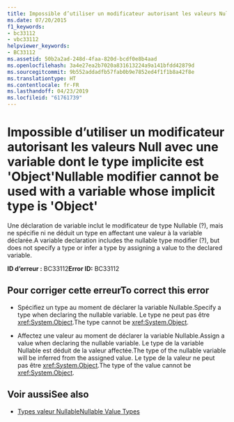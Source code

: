 ```yaml
---
title: Impossible d’utiliser un modificateur autorisant les valeurs Null avec une variable dont le type implicite est 'Object'
ms.date: 07/20/2015
f1_keywords:
- bc33112
- vbc33112
helpviewer_keywords:
- BC33112
ms.assetid: 50b2a2ad-248d-4faa-820d-bcdf0e8b4aad
ms.openlocfilehash: 3a4e27ea2b7020a831613224a9a141bfdd42879d
ms.sourcegitcommit: 9b552addadfb57fab0b9e7852ed4f1f1b8a42f8e
ms.translationtype: HT
ms.contentlocale: fr-FR
ms.lasthandoff: 04/23/2019
ms.locfileid: "61761739"
---
```

# <a name="nullable-modifier-cannot-be-used-with-a-variable-whose-implicit-type-is-object"></a><span data-ttu-id="a8e81-102">Impossible d’utiliser un modificateur autorisant les valeurs Null avec une variable dont le type implicite est 'Object'</span><span class="sxs-lookup"><span data-stu-id="a8e81-102">Nullable modifier cannot be used with a variable whose implicit type is 'Object'</span></span>
<span data-ttu-id="a8e81-103">Une déclaration de variable inclut le modificateur de type Nullable (?), mais ne spécifie ni ne déduit un type en affectant une valeur à la variable déclarée.</span><span class="sxs-lookup"><span data-stu-id="a8e81-103">A variable declaration includes the nullable type modifier (?), but does not specify a type or infer a type by assigning a value to the declared variable.</span></span>  
  
 <span data-ttu-id="a8e81-104">**ID d’erreur :** BC33112</span><span class="sxs-lookup"><span data-stu-id="a8e81-104">**Error ID:** BC33112</span></span>  
  
## <a name="to-correct-this-error"></a><span data-ttu-id="a8e81-105">Pour corriger cette erreur</span><span class="sxs-lookup"><span data-stu-id="a8e81-105">To correct this error</span></span>  
  
- <span data-ttu-id="a8e81-106">Spécifiez un type au moment de déclarer la variable Nullable.</span><span class="sxs-lookup"><span data-stu-id="a8e81-106">Specify a type when declaring the nullable variable.</span></span> <span data-ttu-id="a8e81-107">Le type ne peut pas être <xref:System.Object>.</span><span class="sxs-lookup"><span data-stu-id="a8e81-107">The type cannot be <xref:System.Object>.</span></span>  
  
- <span data-ttu-id="a8e81-108">Affectez une valeur au moment de déclarer la variable Nullable.</span><span class="sxs-lookup"><span data-stu-id="a8e81-108">Assign a value when declaring the nullable variable.</span></span> <span data-ttu-id="a8e81-109">Le type de la variable Nullable est déduit de la valeur affectée.</span><span class="sxs-lookup"><span data-stu-id="a8e81-109">The type of the nullable variable will be inferred from the assigned value.</span></span> <span data-ttu-id="a8e81-110">Le type de la valeur ne peut pas être <xref:System.Object>.</span><span class="sxs-lookup"><span data-stu-id="a8e81-110">The type of the value cannot be <xref:System.Object>.</span></span>  
  
## <a name="see-also"></a><span data-ttu-id="a8e81-111">Voir aussi</span><span class="sxs-lookup"><span data-stu-id="a8e81-111">See also</span></span>

- [<span data-ttu-id="a8e81-112">Types valeur Nullable</span><span class="sxs-lookup"><span data-stu-id="a8e81-112">Nullable Value Types</span></span>](../../visual-basic/programming-guide/language-features/data-types/nullable-value-types.md)
